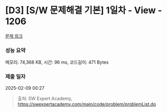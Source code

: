 # [D3] [S/W 문제해결 기본] 1일차 - View - 1206 

[문제 링크](https://swexpertacademy.com/main/code/problem/problemDetail.do?contestProbId=AV134DPqAA8CFAYh) 

### 성능 요약

메모리: 74,368 KB, 시간: 96 ms, 코드길이: 471 Bytes

### 제출 일자

2025-02-09 00:27



> 출처: SW Expert Academy, https://swexpertacademy.com/main/code/problem/problemList.do